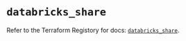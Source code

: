 # `databricks_share`

Refer to the Terraform Registory for docs: [`databricks_share`](https://registry.terraform.io/providers/databricks/databricks/1.18.0/docs/resources/share).

